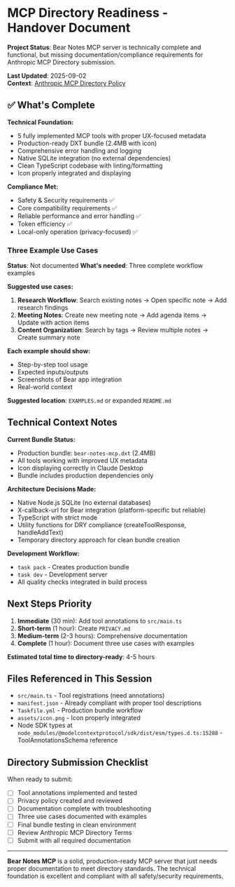 # MCP Directory Readiness - Handover Document

**Project Status**: Bear Notes MCP server is technically complete and functional, but missing documentation/compliance requirements for Anthropic MCP Directory submission.

**Last Updated**: 2025-09-02  
**Context**: [Anthropic MCP Directory Policy](https://support.anthropic.com/en/articles/11697096-anthropic-mcp-directory-policy)

## ✅ What's Complete

**Technical Foundation:**
- 5 fully implemented MCP tools with proper UX-focused metadata
- Production-ready DXT bundle (2.4MB with icon)
- Comprehensive error handling and logging
- Native SQLite integration (no external dependencies)
- Clean TypeScript codebase with linting/formatting
- Icon properly integrated and displaying

**Compliance Met:**
- Safety & Security requirements ✅
- Core compatibility requirements ✅  
- Reliable performance and error handling ✅
- Token efficiency ✅
- Local-only operation (privacy-focused) ✅

### Three Example Use Cases
**Status**: Not documented
**What's needed**: Three complete workflow examples

**Suggested use cases:**
1. **Research Workflow**: Search existing notes → Open specific note → Add research findings
2. **Meeting Notes**: Create new meeting note → Add agenda items → Update with action items  
3. **Content Organization**: Search by tags → Review multiple notes → Create summary note

**Each example should show:**
- Step-by-step tool usage
- Expected inputs/outputs
- Screenshots of Bear app integration
- Real-world context

**Suggested location**: `EXAMPLES.md` or expanded `README.md`

## Technical Context Notes

**Current Bundle Status:**
- Production bundle: `bear-notes-mcp.dxt` (2.4MB)
- All tools working with improved UX metadata
- Icon displaying correctly in Claude Desktop
- Bundle includes production dependencies only

**Architecture Decisions Made:**
- Native Node.js SQLite (no external databases)
- X-callback-url for Bear integration (platform-specific but reliable)
- TypeScript with strict mode
- Utility functions for DRY compliance (createToolResponse, handleAddText)
- Temporary directory approach for clean bundle creation

**Development Workflow:**
- `task pack` - Creates production bundle
- `task dev` - Development server
- All quality checks integrated in build process

## Next Steps Priority

1. **Immediate** (30 min): Add tool annotations to `src/main.ts`
2. **Short-term** (1 hour): Create `PRIVACY.md` 
3. **Medium-term** (2-3 hours): Comprehensive documentation
4. **Complete** (1 hour): Document three use cases with examples

**Estimated total time to directory-ready**: 4-5 hours

## Files Referenced in This Session

- `src/main.ts` - Tool registrations (need annotations)
- `manifest.json` - Already compliant with proper tool descriptions  
- `Taskfile.yml` - Production bundle workflow
- `assets/icon.png` - Icon properly integrated
- Node SDK types at `node_modules/@modelcontextprotocol/sdk/dist/esm/types.d.ts:15288` - ToolAnnotationsSchema reference

## Directory Submission Checklist

When ready to submit:
- [ ] Tool annotations implemented and tested
- [ ] Privacy policy created and reviewed
- [ ] Documentation complete with troubleshooting
- [ ] Three use cases documented with examples
- [ ] Final bundle testing in clean environment
- [ ] Review Anthropic MCP Directory Terms
- [ ] Submit with all required documentation

---

**Bear Notes MCP** is a solid, production-ready MCP server that just needs proper documentation to meet directory standards. The technical foundation is excellent and compliant with all safety/security requirements.